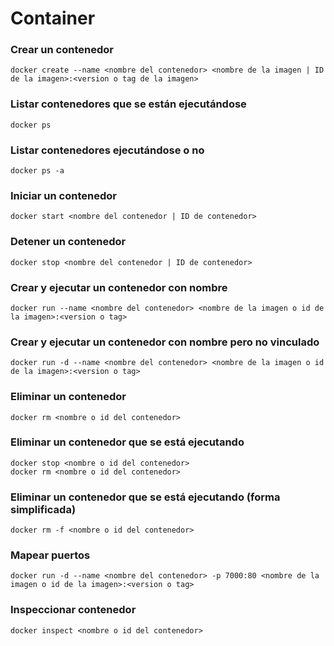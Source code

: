 # Container

### Crear un contenedor

```
docker create --name <nombre del contenedor> <nombre de la imagen | ID de la imagen>:<version o tag de la imagen>
```

### Listar contenedores que se están ejecutándose

```
docker ps
```

### Listar contenedores ejecutándose o no

```
docker ps -a
```

### Iniciar un contenedor

```
docker start <nombre del contenedor | ID de contenedor>
```

### Detener un contenedor

```
docker stop <nombre del contenedor | ID de contenedor>
```

### Crear y ejecutar un contenedor con nombre

```
docker run --name <nombre del contenedor> <nombre de la imagen o id de la imagen>:<version o tag>
```

### Crear y ejecutar un contenedor con nombre pero no vinculado

```
docker run -d --name <nombre del contenedor> <nombre de la imagen o id de la imagen>:<version o tag>
```

### Eliminar un contenedor

```
docker rm <nombre o id del contenedor>
```

### Eliminar un contenedor que se está ejecutando

```
docker stop <nombre o id del contenedor>
docker rm <nombre o id del contenedor>
```

### Eliminar un contenedor que se está ejecutando (forma simplificada)

```
docker rm -f <nombre o id del contenedor>
```

### Mapear puertos

```
docker run -d --name <nombre del contenedor> -p 7000:80 <nombre de la imagen o id de la imagen>:<version o tag>
```

### Inspeccionar contenedor

```
docker inspect <nombre o id del contenedor>
```
